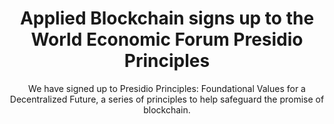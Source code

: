 ---
layout: "post"
title: "Applied Blockchain signs up to the World Economic Forum Presidio Principles"
subtitle: "We have signed up to Presidio Principles: Foundational Values for a Decentralized Future, a series of principles to help safeguard the promise of blockchain."
image: "world-economic-forum.jpg"
category: "News"
tags: ["Partners", "Decentralization", "Blockchain"]
link:
  type: "external"
  url: "https://www.weforum.org/communities/presidio-principles?utm_source=signatory-email&utm_medium=email&utm_campaign=presidio-principles"
---